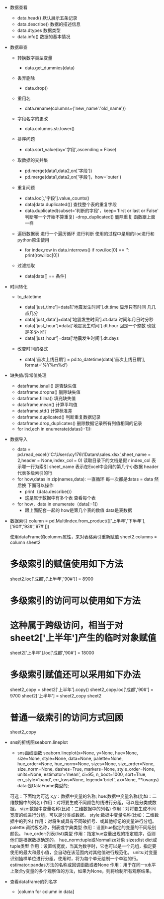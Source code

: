 - 数据查看
	- data.head() 默认展示五条记录
	- data.describe() 数据的描述信息
	- data.dtypes 数据类型
	- data.info() 数据的基本情况


- 数据审查
	- 转换数字类型变量
		- data.get_dummies(data) 
	- 丢弃删除
		- data.drop()
	- 重用名
		- data.rename(columns={'new_name':'old_name'})
	- 字段名字的更改
		- data.columns.str.lower() 
	- 排序问题
		- data.sort_value(by='字段',ascending = Flase) 
	- 取数据的交并集
		- pd.merge(data1,data2,on['字段'])
		- pd.merge(data1,data2,on['字段']，how='outer')

	- 重复问题
		- data.loc[:,'字段'].value_counts()  
		- data[data.duplicated()]   查找整个表的重复字段
		- data.duplicated(subset='判断的字段'，keep='first or last or False' 判断哪一个开始不算重复)
		-drop_duplicated()  删除重复   函数跟上面一样 
	- 遍历数据表  进行一个遍历循环 进行判断 
		使用的过程中是用的iloc进行和python原生使用
		- for index,row in data.interrows()
			if row.iloc[0]  == '':
				print(row.iloc[0])  
	- 过滤抽取
		- data[data[] == 条件]

- 时间转化
	- to_datetime
		- data['just_time']=data1['地震发生时间'].dt.time  显示只有时间  几几点几分
		- data['just_data']=data['地震发生时间'].dt.data   时间年月日时分秒
		- data['just_hour']=data['地震发生时间'].dt.hour   回是一个整数  也就是多少小时
		- data['just_hour']=data['地震发生时间'].dt.days   

	- 改变时间的格式
		- data['首次上线日期'] = pd.to_datetime(data['首次上线日期'], format='%Y%m%d')



- 缺失值/异常值处理
	- dataframe.isnull() 是否缺失值
	- dataframe.dropna() 删除缺失值
	- dataframe.fillna() 填充缺失值
	- dataframe.mean()  计算平均值
	- dataframe.std()   计算标准差
	- dataframe.duplicated()  判断重复数据记录
	- dataframe.drop_duplicates()  删除数据记录所有列值相同的记录
	- for ind,ech in enumerate(datas[:-1]):


- 数据导入
	- data = pd.read_excel(r'C:\Users\cy176\1Datars\sales.xlsx',sheet_name = 2,header = None,index_col = 0)
	读取目录下的文档是假  r
	index_col 表示哪一行为索引
	sheet_name 表示在Excel中会用的第几个小数据
	header 代表多级索引的行
	- for how,datas in zip(names,data):
	一直循环 每一次都是datas = data  然后换  下面可以操作
		- print（data.describe()） 
		- 这是属于数据中有多个表  查看每个表
	- for how，data in enumerate（data[:-1]）
		- 跟上面配套一起的   how是第几个表的数值  data是表数据



- 数据索引
	column = pd.MultiIndex.from_product([['上半年','下半年'],['90#','93#','97#']])

	使用dataFrame的columns属性，来对表格索引重新赋值
	sheet2.columns = column
	sheet2

	# 多级索引的赋值使用如下方法
	sheet2.loc['成都',('上半年','90#')] = 8900

	# 多级索引的访问可以使用如下方法
	# 这种属于跨级访问，相当于对sheet2['上半年']产生的临时对象赋值
	sheet2['上半年'].loc['成都','90#'] = 18000
	# 多级索引赋值还可以采用如下办法
	sheet2_copy = sheet2['上半年'].copy()
	sheet2_copy.loc['成都','90#'] = 9700
	sheet2['上半年'] = sheet2_copy
	sheet2
	
	# 普通一级索引的访问方式回顾
	sheet2_copy

 - sns的折线图seaborn.lineplot
 	- sns画线函数
	 	seaborn.lineplot(x=None, y=None, hue=None, 
                 size=None, style=None, data=None,
                 palette=None, hue_order=None, hue_norm=None, 
                 sizes=None, size_order=None, size_norm=None, 
                 dashes=True, markers=None, style_order=None, 
                 units=None, estimator='mean', ci=95, n_boot=1000,
                 sort=True, err_style='band', err_kws=None,
                 legend='brief', ax=None, **kwargs)
    data:是DataFrame类型的;

	可选：下面均为可选
	x,y：数据中变量的名称;
	hue:数据中变量名称(比如：二维数据中的列名)
	作用：对将要生成不同颜色的线进行分组，可以是分类或数据。
	size:数据中变量名称(比如：二维数据中的列名)
	作用：对将要生成不同宽度的线进行分组，可以是分类或数据。
	style:数据中变量名称(比如：二维数据中的列名)
	作用：对将生成具有不同破折号、或其他标记的变量进行分组。
	palette:调试板名称，列表或字典类型
	作用：设置hue指定的变量的不同级别颜色。
	hue_order:列表(list)类型
	作用：指定hue变量出现的指定顺序，否则他们是根据数据确定的。
	hue_norm:tuple或Normalize对象
	sizes:list dict或tuple类型
	作用：设置线宽度，当其为数字时，它也可以是一个元组，指定要使用的最大和最小值，会自动在该范围内对其他值进行规范化。
	units:对变量识别抽样单位进行分组，使用时，将为每个单元绘制一个单独的行。
	estimator:pandas方法的名称或回调函数或者None
	作用：用于在同一x水平上聚合y变量的多个观察值的方法，如果为None，则将绘制所有观察结果。

- 查看dataframe的列名字
  - [column for column in data]